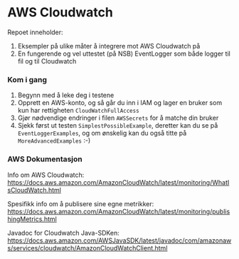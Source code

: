 # AWS Cloudwatch

Repoet inneholder:

1. Eksempler på ulike måter å integrere mot AWS Cloudwatch på
2. En fungerende og vel uttestet (på NSB) EventLogger som både logger til fil og til Cloudwatch

### Kom i gang

1. Begynn med å leke deg i testene
2. Opprett en AWS-konto, og så går du inn i IAM og lager en bruker som kun har rettigheten `CloudWatchFullAccess`
3. Gjør nødvendige endringer i filen `AWSSecrets` for å matche din bruker
4. Sjekk først ut testen `SimplestPossibleExample`, deretter kan du se på `EventLoggerExamples`, og om ønskelig kan du også titte på `MoreAdvancedExamples` :-)

### AWS Dokumentasjon

Info om AWS Cloudwatch:
https://docs.aws.amazon.com/AmazonCloudWatch/latest/monitoring/WhatIsCloudWatch.html

Spesifikk info om å publisere sine egne metrikker:
https://docs.aws.amazon.com/AmazonCloudWatch/latest/monitoring/publishingMetrics.html

Javadoc for Cloudwatch Java-SDKen:
https://docs.aws.amazon.com/AWSJavaSDK/latest/javadoc/com/amazonaws/services/cloudwatch/AmazonCloudWatchClient.html